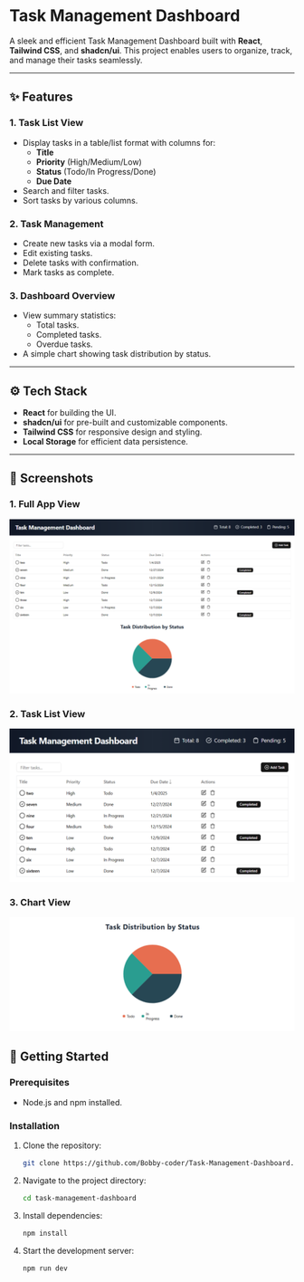 # Task Management Dashboard

A sleek and efficient Task Management Dashboard built with **React**, **Tailwind CSS**, and **shadcn/ui**. This project enables users to organize, track, and manage their tasks seamlessly.

---

## ✨ Features

### 1. **Task List View**

- Display tasks in a table/list format with columns for:
  - **Title**
  - **Priority** (High/Medium/Low)
  - **Status** (Todo/In Progress/Done)
  - **Due Date**
- Search and filter tasks.
- Sort tasks by various columns.

### 2. **Task Management**

- Create new tasks via a modal form.
- Edit existing tasks.
- Delete tasks with confirmation.
- Mark tasks as complete.

### 3. **Dashboard Overview**

- View summary statistics:
  - Total tasks.
  - Completed tasks.
  - Overdue tasks.
- A simple chart showing task distribution by status.

---

## ⚙️ Tech Stack

- **React** for building the UI.
- **shadcn/ui** for pre-built and customizable components.
- **Tailwind CSS** for responsive design and styling.
- **Local Storage** for efficient data persistence.

---

## 📸 Screenshots

### 1. Full App View

![Full App View](./src/assets/ss4.png)

### 2. Task List View

![Task List View](./src/assets/ss1.png)

### 3. Chart View

![Chart View](./src/assets/ss2.png)

## 🚀 Getting Started

### Prerequisites

- Node.js and npm installed.

### Installation

1. Clone the repository:

   ```bash
   git clone https://github.com/Bobby-coder/Task-Management-Dashboard.git
   ```

2. Navigate to the project directory:

   ```bash
   cd task-management-dashboard
   ```

3. Install dependencies:

   ```bash
   npm install
   ```

4. Start the development server:

   ```bash
   npm run dev
   ```
